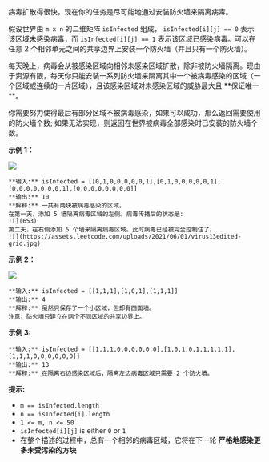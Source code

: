 病毒扩散得很快，现在你的任务是尽可能地通过安装防火墙来隔离病毒。

假设世界由 `m x n` 的二维矩阵 `isInfected` 组成， `isInfected[i][j] == 0` 表示该区域未感染病毒，而
`isInfected[i][j] == 1` 表示该区域已感染病毒。可以在任意 2 个相邻单元之间的共享边界上安装一个防火墙（并且只有一个防火墙）。

每天晚上，病毒会从被感染区域向相邻未感染区域扩散，除非被防火墙隔离。现由于资源有限，每天你只能安装一系列防火墙来隔离其中一个被病毒感染的区域（一个区域或连续的一片区域），且该感染区域对未感染区域的威胁最大且
**保证唯一  **。

你需要努力使得最后有部分区域不被病毒感染，如果可以成功，那么返回需要使用的防火墙个数; 如果无法实现，则返回在世界被病毒全部感染时已安装的防火墙个数。



**示例 1：**

![](https://assets.leetcode.com/uploads/2021/06/01/virus11-grid.jpg)

    
    
    **输入:** isInfected = [[0,1,0,0,0,0,0,1],[0,1,0,0,0,0,0,1],[0,0,0,0,0,0,0,1],[0,0,0,0,0,0,0,0]]
    **输出:** 10
    **解释:** 一共有两块被病毒感染的区域。
    在第一天，添加 5 墙隔离病毒区域的左侧。病毒传播后的状态是:
    ![](653)
    第二天，在右侧添加 5 个墙来隔离病毒区域。此时病毒已经被完全控制住了。
    ![](https://assets.leetcode.com/uploads/2021/06/01/virus13edited-grid.jpg)
    

**示例 2：**

![](https://assets.leetcode.com/uploads/2021/06/01/virus2-grid.jpg)

    
    
    **输入:** isInfected = [[1,1,1],[1,0,1],[1,1,1]]
    **输出:** 4
    **解释:** 虽然只保存了一个小区域，但却有四面墙。
    注意，防火墙只建立在两个不同区域的共享边界上。
    

**示例  3:**

    
    
    **输入:** isInfected = [[1,1,1,0,0,0,0,0,0],[1,0,1,0,1,1,1,1,1],[1,1,1,0,0,0,0,0,0]]
    **输出:** 13
    **解释:** 在隔离右边感染区域后，隔离左边病毒区域只需要 2 个防火墙。
    



**提示:**

  * `m == isInfected.length`
  * `n == isInfected[i].length`
  * `1 <= m, n <= 50`
  * `isInfected[i][j]` is either `0` or `1`
  * 在整个描述的过程中，总有一个相邻的病毒区域，它将在下一轮 **严格地感染更多未受污染的方块**  



